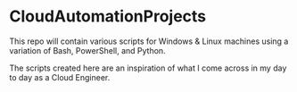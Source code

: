 # CloudAutomationProjects

This repo will contain various scripts for Windows & Linux machines using a variation of Bash, PowerShell, and Python. 

The scripts created here are an inspiration of what I come across in my day to day as a Cloud Engineer. 
